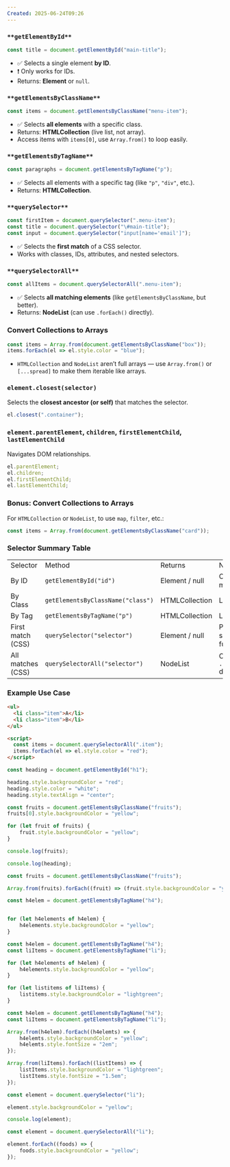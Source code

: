 ```yaml
---
Created: 2025-06-24T09:26
---
```

### `**getElementById**`

```JavaScript
const title = document.getElementById("main-title");
```

- ✅ Selects a single element **by ID**.
- ❗ Only works for IDs.
- Returns: **Element** or `null`.

  

### `**getElementsByClassName**`

```JavaScript
const items = document.getElementsByClassName("menu-item");
```

- ✅ Selects **all elements** with a specific class.
- Returns: **HTMLCollection** (live list, not array).
- Access items with `items[0]`, use `Array.from()` to loop easily.

  

### `**getElementsByTagName**`

```JavaScript
const paragraphs = document.getElementsByTagName("p");
```

- ✅ Selects all elements with a specific tag (like `"p"`, `"div"`, etc.).
- Returns: **HTMLCollection**.

  

### `**querySelector**`

```JavaScript
const firstItem = document.querySelector(".menu-item");
const title = document.querySelector("\#main-title");
const input = document.querySelector("input[name='email']");
```

- ✅ Selects the **first match** of a CSS selector.
- Works with classes, IDs, attributes, and nested selectors.

  

### `**querySelectorAll**`

```JavaScript
const allItems = document.querySelectorAll(".menu-item");
```

- ✅ Selects **all matching elements** (like `getElementsByClassName`, but better).
- Returns: **NodeList** (can use `.forEach()` directly).

  

### **Convert Collections to Arrays**

```JavaScript
const items = Array.from(document.getElementsByClassName("box"));
items.forEach(el => el.style.color = "blue");
```

- `HTMLCollection` and `NodeList` aren’t full arrays — use `Array.from()` or `[...spread]` to make them iterable like arrays.

  

### `element.closest(selector)`

Selects the **closest ancestor (or self)** that matches the selector.

```JavaScript
el.closest(".container");
```

  

### `element.parentElement`, `children`, `firstElementChild`, `lastElementChild`

Navigates DOM relationships.

```JavaScript
el.parentElement;
el.children;
el.firstElementChild;
el.lastElementChild;
```

  

### Bonus: Convert Collections to Arrays

For `HTMLCollection` or `NodeList`, to use `map`, `filter`, etc.:

```JavaScript
const items = Array.from(document.getElementsByClassName("card"));
```

  

### Selector Summary Table

|   |   |   |   |
|---|---|---|---|
|Selector|Method|Returns|Notes|
|By ID|`getElementById("id")`|Element / null|Only one match|
|By Class|`getElementsByClassName("class")`|HTMLCollection|Live list|
|By Tag|`getElementsByTagName("p")`|HTMLCollection|Live list|
|First match (CSS)|`querySelector("selector")`|Element / null|Powerful, supports full CSS|
|All matches (CSS)|`querySelectorAll("selector")`|NodeList|Can `.forEach()` directly|

  

### Example Use Case

```HTML
<ul>
  <li class="item">A</li>
  <li class="item">B</li>
</ul>

<script>
  const items = document.querySelectorAll(".item");
  items.forEach(el => el.style.color = "red");
</script>
```

  

```JavaScript
const heading = document.getElementById("h1");

heading.style.backgroundColor = "red";
heading.style.color = "white";
heading.style.textAlign = "center";

const fruits = document.getElementsByClassName("fruits");
fruits[0].style.backgroundColor = "yellow";

for (let fruit of fruits) {
    fruit.style.backgroundColor = "yellow";
}

console.log(fruits);

console.log(heading);
```

  

```JavaScript
const fruits = document.getElementsByClassName("fruits");

Array.from(fruits).forEach((fruit) => (fruit.style.backgroundColor = "yellow"));
```

  

```JavaScript
const h4elem = document.getElementsByTagName("h4");


for (let h4elements of h4elem) {
    h4elements.style.backgroundColor = "yellow";
}
```

  

```JavaScript
const h4elem = document.getElementsByTagName("h4");
const liItems = document.getElementsByTagName("li");

for (let h4elements of h4elem) {
    h4elements.style.backgroundColor = "yellow";
}

for (let listitems of liItems) {
    listitems.style.backgroundColor = "lightgreen";
}


```

  

```JavaScript
const h4elem = document.getElementsByTagName("h4");
const liItems = document.getElementsByTagName("li");

Array.from(h4elem).forEach((h4elemts) => {
    h4elemts.style.backgroundColor = "yellow";
    h4elemts.style.fontSize = "2em";
});

Array.from(liItems).forEach((listItems) => {
    listItems.style.backgroundColor = "lightgreen";
    listItems.style.fontSize = "1.5em";
});
```

  

```JavaScript
const element = document.querySelector("li");

element.style.backgroundColor = "yellow";

console.log(element);
```

  

```JavaScript
const element = document.querySelectorAll("li");

element.forEach((foods) => {
    foods.style.backgroundColor = "yellow";
});
```